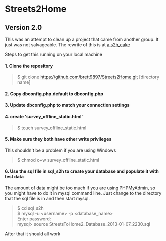 Streets2Home
============
Version 2.0
------------

This was an attempt to clean up a project that came from another group.  It just was not salvageable.  The rewrite of this is at [a s2h_cake](https://github.com/brett9897/s2h_cake)

Steps to get this running on your local machine

#### 1. Clone the repository 

> $ git clone https://github.com/brett9897/Streets2Home.git [directory name]

#### 2. Copy dbconfig.php.default to dbconfig.php

#### 3. Update dbconfig.php to match your connection settings

#### 4. create 'survey_offline_static.html'

> $ touch survey_offline_static.html  

#### 5. Make sure they both have other write privileges
This shouldn't be a problem if you are using Windows
> $ chmod o+w survey_offline_static.html  

#### 6. Use the sql file in sql_s2h to create your database and populate it with test data
The amount of data might be too much if you are using PHPMyAdmin, so you might have to do it in mysql command line.
Just change to the directory that the sql file is in and then start mysql.

> $ cd sql_s2h  
> $ mysql -u \<username\> -p \<database_name\>  
> Enter password:  
> mysql\> source StreetsToHome2_Database_2013-01-07_2230.sql

After that it should all work
